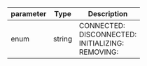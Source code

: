 | parameter | Type | Description |
| ----------- | ----------- |----------- |
| enum  |  string  | CONNECTED: <br/>DISCONNECTED: <br/>INITIALIZING: <br/>REMOVING:   |